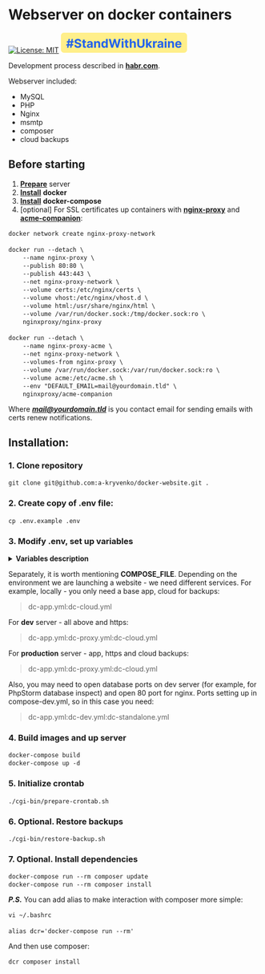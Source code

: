 # Webserver on docker containers

[![License: MIT](https://img.shields.io/badge/License-MIT-yellow.svg)](https://opensource.org/licenses/MIT)
[![Stand With Ukraine](https://raw.githubusercontent.com/vshymanskyy/StandWithUkraine/main/badges/StandWithUkraine.svg)](https://stand-with-ukraine.pp.ua)

Development process described in **[habr.com](https://habr.com/ru/post/670938/)**.

Webserver included:
- MySQL
- PHP
- Nginx
- msmtp
- composer
- cloud backups

## Before starting

1. **[Prepare](https://www.digitalocean.com/community/tutorials/initial-server-setup-with-ubuntu-22-04)** server
2. **[Install](https://www.digitalocean.com/community/tutorials/how-to-install-and-use-docker-on-ubuntu-22-04)** **docker**
3. **[Install](https://www.digitalocean.com/community/tutorials/how-to-install-and-use-docker-compose-on-ubuntu-20-04)** **docker-compose**
4. [optional] For SSL certificates up containers with **[nginx-proxy](https://github.com/nginx-proxy/nginx-proxy)** and **[acme-companion](https://github.com/nginx-proxy/acme-companion)**:

```
docker network create nginx-proxy-network

docker run --detach \
    --name nginx-proxy \
    --publish 80:80 \
    --publish 443:443 \
    --net nginx-proxy-network \
    --volume certs:/etc/nginx/certs \
    --volume vhost:/etc/nginx/vhost.d \
    --volume html:/usr/share/nginx/html \
    --volume /var/run/docker.sock:/tmp/docker.sock:ro \
    nginxproxy/nginx-proxy

docker run --detach \
    --name nginx-proxy-acme \
    --net nginx-proxy-network \
    --volumes-from nginx-proxy \
    --volume /var/run/docker.sock:/var/run/docker.sock:ro \
    --volume acme:/etc/acme.sh \
    --env "DEFAULT_EMAIL=mail@yourdomain.tld" \
    nginxproxy/acme-companion
```


Where ***mail@yourdomain.tld*** is you contact email for sending emails with certs renew notifications.

## Installation:

### 1. Clone repository

~~~
git clone git@github.com:a-kryvenko/docker-website.git .
~~~

### 2. Create copy of .env file:

~~~
cp .env.example .env
~~~

### 3. Modify .env, set up variables

<details>
     <summary><b>Variables description</b></summary>
     <ul>
         <li><b>COMPOSE_FILE</b> - which docker-compose files will be included;</li>
         <li><b>SYSTEM_GROUP_ID</b> - ID of host user group. Usually 1000;</li>
         <li><b>SYSTEM_USER_ID</b> - ID of host user. Usually 1000;</li>
         <li><b>APP_NAME</b> - <b>url</b> by which the site is accessible. For example, <b>example.com</b> or <b>example.local</b> for local development;</li>
         <li><b>ADMINISTRATOR_EMAIL</b> - email to which we send information about certificates;</li>
         <li><b>DB_HOST</b> - database host. By default <b>db</b>, but in the case when the database is on another server - specify the server address;</li>
         <li><b>DB_DATABASE</b> - database name;</li>
         <li><b>DB_USER</b> - the name of the user who works with the database;</li>
         <li><b>DB_USER_PASSWORD</b> - database user password;</li>
         <li><b>DB_ROOT_PASSWORD</b> - password of the <b>root</b> database user;</li>
         <li><b>AWS_S3_URL</b> - <b>url</b> of cloud backup storage;</li>
         <li><b>AWS_S3_BUCKET</b> - name of the bucket in the backup storage;</li>
         <li><b>AWS_S3_ACCESS_KEY_ID</b> - storage key;</li>
         <li><b>AWS_S3_SECRET_ACCESS_KEY</b> - storage password;</li>
         <li><b>AWS_S3_LOCAL_MOUNT_POINT</b> - path to the local folder where we mount the cloud storage;</li>
         <li><b>MAIL_SMTP_HOST</b> - smpt host for sending mail, e.g. <b>smtp.gmail.com</b>;</li>
         <li><b>MAIL_SMTP_PORT</b> - smpt port. Default 25;</li>
         <li><b>MAIL_SMTP_USER</b> - smpt username;</li>
         <li><b>MAIL_SMTP_PASSWORD</b> - smtp password.</li>
     </ul>
</details>

Separately, it is worth mentioning **COMPOSE_FILE**. Depending on the environment
we are launching a website - we need different services. For example, locally - you
only need a base app, cloud for backups:

> dc-app.yml:dc-cloud.yml

For **dev** server - all above and https:

> dc-app.yml:dc-proxy.yml:dc-cloud.yml

For **production** server - app, https and cloud backups:
> dc-app.yml:dc-proxy.yml:dc-cloud.yml

Also, you may need to open database ports on dev server (for example, for PhpStorm database inspect) and open 80 port for nginx.
Ports setting up in compose-dev.yml, so in this case you need:
> dc-app.yml:dc-dev.yml:dc-standalone.yml

### 4. Build images and up server

~~~shell
docker-compose build
docker-compose up -d
~~~

### 5. Initialize crontab

~~~shell
./cgi-bin/prepare-crontab.sh
~~~

### 6. Optional. Restore backups

~~~shell
./cgi-bin/restore-backup.sh
~~~

### 7. Optional. Install dependencies

~~~shell
docker-compose run --rm composer update
docker-compose run --rm composer install
~~~

***P.S.*** You can add alias to make interaction with composer more simple:

```shell
vi ~/.bashrc

alias dcr='docker-compose run --rm'
```

And then use composer:

```shell
dcr composer install
```
